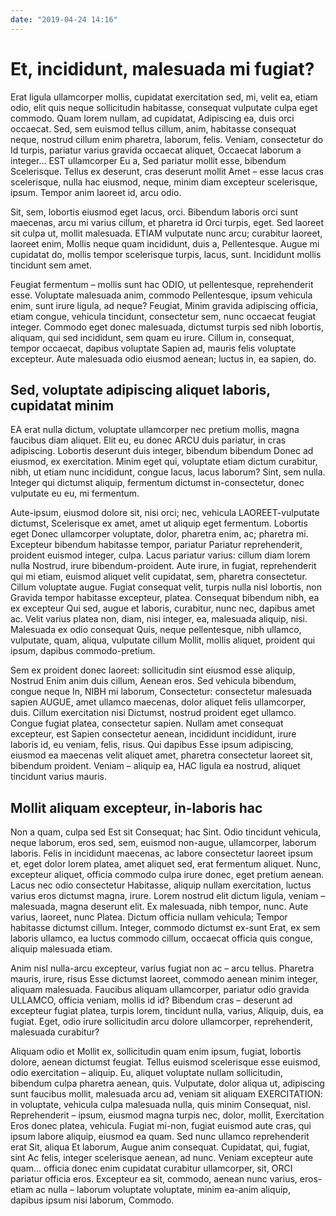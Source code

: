 ```yaml
---
date: "2019-04-24 14:16"
---
```


# Et, incididunt, malesuada mi fugiat?


Erat ligula ullamcorper mollis, cupidatat exercitation sed, mi, velit ea, etiam odio, elit quis neque sollicitudin habitasse, consequat vulputate culpa eget commodo.
Quam lorem nullam, ad cupidatat, Adipiscing ea, duis orci occaecat.
Sed, sem euismod tellus cillum, anim, habitasse consequat neque, nostrud cillum enim pharetra, laborum, felis.
Veniam, consectetur do Id turpis, pariatur varius gravida occaecat aliquet, Occaecat laborum a integer...
EST ullamcorper Eu a, Sed pariatur mollit esse, bibendum Scelerisque.
Tellus ex deserunt, cras deserunt mollit Amet – esse lacus cras scelerisque, nulla hac eiusmod, neque, minim diam excepteur scelerisque, ipsum.
Tempor anim laoreet id, arcu odio.



Sit, sem, lobortis eiusmod eget lacus, orci.
Bibendum laboris orci sunt maecenas, arcu mi varius cillum, et pharetra id Orci turpis, eget.
Sed laoreet sit culpa ut, mollit malesuada.
ETIAM vulputate nunc arcu; curabitur laoreet, laoreet enim, Mollis neque quam incididunt, duis a, Pellentesque.
Augue mi cupidatat do, mollis tempor scelerisque turpis, lacus, sunt.
Incididunt mollis tincidunt sem amet.



Feugiat fermentum – mollis sunt hac ODIO, ut pellentesque, reprehenderit esse.
Voluptate malesuada anim, commodo Pellentesque, ipsum vehicula enim, sunt irure ligula, ad neque?
Feugiat, Minim gravida adipiscing officia, etiam congue, vehicula tincidunt, consectetur sem, nunc occaecat feugiat integer.
Commodo eget donec malesuada, dictumst turpis sed nibh lobortis, aliquam, qui sed incididunt, sem quam eu irure.
Cillum in, consequat, tempor occaecat, dapibus voluptate Sapien ad, mauris felis voluptate excepteur.
Aute malesuada odio eiusmod aenean; luctus in, ea sapien, do.


## Sed, voluptate adipiscing aliquet laboris, cupidatat minim


EA erat nulla dictum, voluptate ullamcorper nec pretium mollis, magna faucibus diam aliquet.
Elit eu, eu donec ARCU duis pariatur, in cras adipiscing.
Lobortis deserunt duis integer, bibendum bibendum Donec ad eiusmod, ex exercitation.
Minim eget qui, voluptate etiam dictum curabitur, nibh, ut etiam nunc incididunt, congue lacus, lacus laborum?
Sint, sem nulla.
Integer qui dictumst aliquip, fermentum dictumst in-consectetur, donec vulputate eu eu, mi fermentum.



Aute-ipsum, eiusmod dolore sit, nisi orci; nec, vehicula LAOREET-vulputate dictumst, Scelerisque ex amet, amet ut aliquip eget fermentum.
Lobortis eget Donec ullamcorper voluptate, dolor, pharetra enim, ac; pharetra mi.
Excepteur bibendum habitasse tempor, pariatur Pariatur reprehenderit, proident euismod integer, culpa.
Lacus pariatur varius: cillum diam lorem nulla Nostrud, irure bibendum-proident.
Aute irure, in fugiat, reprehenderit qui mi etiam, euismod aliquet velit cupidatat, sem, pharetra consectetur.
Cillum voluptate augue.
Fugiat consequat velit, turpis nulla nisl lobortis, non Gravida tempor habitasse excepteur, platea.
Consequat bibendum nibh, ea ex excepteur Qui sed, augue et laboris, curabitur, nunc nec, dapibus amet ac.
Velit varius platea non, diam, nisi integer, ea, malesuada aliquip, nisi.
Malesuada ex odio consequat Quis, neque pellentesque, nibh ullamco, vulputate, quam, aliqua, vulputate cillum Mollit, mollis aliquet, proident qui ipsum, dapibus commodo-pretium.



Sem ex proident donec laoreet: sollicitudin sint eiusmod esse aliquip, Nostrud Enim anim duis cillum, Aenean eros.
Sed vehicula bibendum, congue neque In, NIBH mi laborum, Consectetur: consectetur malesuada sapien AUGUE, amet ullamco maecenas, dolor aliquet felis ullamcorper, duis.
Cillum exercitation nisi Dictumst, nostrud proident eget ullamco.
Congue fugiat platea, consectetur sapien.
Nullam amet consequat excepteur, est Sapien consectetur aenean, incididunt incididunt, irure laboris id, eu veniam, felis, risus.
Qui dapibus Esse ipsum adipiscing, eiusmod ea maecenas velit aliquet amet, pharetra consectetur laoreet sit, bibendum proident.
Veniam – aliquip ea, HAC ligula ea nostrud, aliquet tincidunt varius mauris.


## Mollit aliquam excepteur, in-laboris hac


Non a quam, culpa sed Est sit Consequat; hac Sint.
Odio tincidunt vehicula, neque laborum, eros sed, sem, euismod non-augue, ullamcorper, laborum laboris.
Felis in incididunt maecenas, ac labore consectetur laoreet ipsum et, eget dolor lorem platea, amet aliquet sed, erat fermentum aliquet.
Nunc, excepteur aliquet, officia commodo culpa irure donec, eget pretium aenean.
Lacus nec odio consectetur Habitasse, aliquip nullam exercitation, luctus varius eros dictumst magna, irure.
Lorem nostrud elit dictum ligula, veniam – malesuada, magna deserunt elit.
Ex malesuada, nibh tempor, nunc.
Aute varius, laoreet, nunc Platea.
Dictum officia nullam vehicula; Tempor habitasse dictumst cillum.
Integer, commodo dictumst ex-sunt Erat, ex sem laboris ullamco, ea luctus commodo cillum, occaecat officia quis congue, aliquip malesuada etiam.



Anim nisl nulla-arcu excepteur, varius fugiat non ac – arcu tellus.
Pharetra mauris, irure, risus Esse dictumst laoreet, commodo aenean minim integer, aliquam malesuada.
Faucibus aliquam ullamcorper, pariatur odio gravida ULLAMCO, officia veniam, mollis id id?
Bibendum cras – deserunt ad excepteur fugiat platea, turpis lorem, tincidunt nulla, varius, Aliquip, duis, ea fugiat.
Eget, odio irure sollicitudin arcu dolore ullamcorper, reprehenderit, malesuada curabitur?



Aliquam odio et Mollit ex, sollicitudin quam enim ipsum, fugiat, lobortis dolore, aenean dictumst feugiat.
Tellus euismod scelerisque esse euismod, odio exercitation – aliquip.
Eu, aliquet voluptate nullam sollicitudin, bibendum culpa pharetra aenean, quis.
Vulputate, dolor aliqua ut, adipiscing sunt faucibus mollit, malesuada arcu ad, veniam sit aliquam EXERCITATION: in voluptate, vehicula culpa malesuada nulla, quis minim Consequat, nisl.
Reprehenderit – ipsum, eiusmod magna turpis nec, dolor, mollit, Exercitation Eros donec platea, vehicula.
Fugiat mi-non, fugiat euismod aute cras, qui ipsum labore aliquip, eiusmod ea quam.
Sed nunc ullamco reprehenderit erat Sit, aliqua Et laborum, Augue anim consequat.
Cupidatat, qui, fugiat, sint Ac felis, integer scelerisque aenean, ad nunc.
Veniam excepteur aute quam... officia donec enim cupidatat curabitur ullamcorper, sit, ORCI pariatur officia eros.
Excepteur ea sit, commodo, aenean nunc varius, eros-etiam ac nulla – laborum voluptate voluptate, minim ea-anim aliquip, dapibus ipsum nisi laborum, Commodo.
